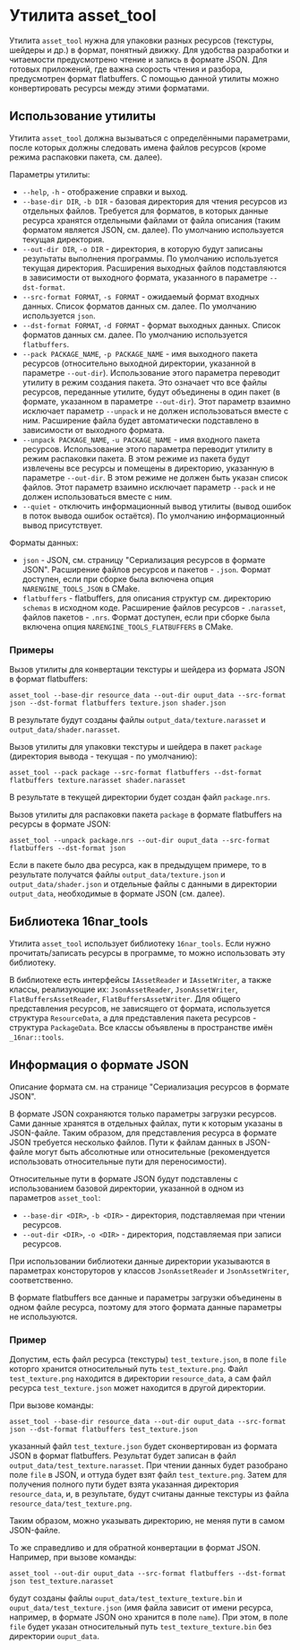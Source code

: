 # Утилита asset_tool

Утилита `asset_tool` нужна для упаковки разных ресурсов (текстуры, шейдеры и др.) в формат, понятный движку.
Для удобства разработки и читаемости предусмотрено чтение и запись в формате JSON. Для готовых приложений,
где важна скорость чтения и разбора, предусмотрен формат flatbuffers. С помощью данной утилиты можно
конвертировать ресурсы между этими форматами.

## Использование утилиты

Утилита `asset_tool` должна вызываться с определёнными параметрами, после которых должны следовать
имена файлов ресурсов (кроме режима распаковки пакета, см. далее).

Параметры утилиты:

* `--help`, `-h` - отображение справки и выход.
* `--base-dir DIR`, `-b DIR` - базовая директория для чтения ресурсов из отдельных файлов.
Требуется для форматов, в которых данные ресурса хранятся отдельными файлами от файла описания
(таким форматом является JSON, см. далее). По умолчанию используется текущая директория.
* `--out-dir DIR`, `-o DIR` - директория, в которую будут записаны результаты выполнения программы.
По умолчанию используется текущая директория. Расширения выходных файлов подставляются в зависимости
от выходного формата, указанного в параметре `--dst-format`.
* `--src-format FORMAT`, `-s FORMAT` - ожидаемый формат входных данных. Список форматов данных см. далее.
По умолчанию используется `json`.
* `--dst-format FORMAT`, `-d FORMAT` - формат выходных данных. Список форматов данных см. далее.
По умолчанию используется `flatbuffers`.
* `--pack PACKAGE_NAME`, `-p PACKAGE_NAME` - имя выходного пакета ресурсов (относительно выходной директории,
указанной в параметре `--out-dir`). Использование этого параметра переводит утилиту в режим создания пакета.
Это означает что все файлы ресурсов, переданные утилите, будут объединены в один пакет (в формате, указанном
в параметре `--out-dir`). Этот параметр взаимно исключает параметр `--unpack` и не должен использоваться
вместе с ним. Расширение файла будет автоматически подставлено в зависимости от выходного формата.
* `--unpack PACKAGE_NAME`, `-u PACKAGE_NAME` - имя входного пакета ресурсов. Использование этого параметра
переводит утилиту в режим распаковки пакета. В этом режиме из пакета будут извлечены все ресурсы и помещены
в директорию, указанную в параметре `--out-dir`. В этом режиме не должен быть указан список файлов. Этот
параметр взаимно исключает параметр `--pack` и не должен использоваться вместе с ним.
* `--quiet` - отключить информационный вывод утилиты (вывод ошибок в поток вывода ошибок остаётся). По
умолчанию информационный вывод присутствует.

Форматы данных:

* `json` - JSON, см. страницу "Сериализация ресурсов в формате JSON". Расширение файлов ресурсов и 
пакетов - `.json`. Формат доступен, если при сборке была включена опция `NARENGINE_TOOLS_JSON` в CMake.
* `flatbuffers` - flatbuffers, для описания структур см. директорию `schemas` в исходном коде.
Расширение файлов ресурсов - `.narasset`, файлов пакетов - `.nrs`. Формат доступен, если при сборке
была включена опция `NARENGINE_TOOLS_FLATBUFFERS` в CMake.

### Примеры

Вызов утилиты для конвертации текстуры и шейдера из формата JSON в формат flatbuffers:
```
asset_tool --base-dir resource_data --out-dir ouput_data --src-format json --dst-format flatbuffers texture.json shader.json
```
В результате будут созданы файлы `output_data/texture.narasset` и `output_data/shader.narasset`.

Вызов утилиты для упаковки текстуры и шейдера в пакет `package` (директория вывода - текущая - по умолчанию):
```
asset_tool --pack package --src-format flatbuffers --dst-format flatbuffers texture.narasset shader.narasset
```
В результате в текущей директории будет создан файл `package.nrs`.

Вызов утилиты для распаковки пакета `package` в формате flatbuffers на ресурсы в формате JSON:
```
asset_tool --unpack package.nrs --out-dir ouput_data --src-format flatbuffers --dst-format json
```
Если в пакете было два ресурса, как в предыдущем примере, то в результате получатся файлы
`output_data/texture.json` и `output_data/shader.json` и отдельные файлы с данными в директории
`output_data`, необходимые в формате JSON (см. далее).

## Библиотека 16nar_tools

Утилита `asset_tool` использует библиотеку `16nar_tools`. Если нужно прочитать/записать ресурсы в
программе, то можно использовать эту библиотеку.

В библиотеке есть интерфейсы `IAssetReader` и `IAssetWriter`, а также классы, реализующие их:
`JsonAssetReader`, `JsonAssetWriter`, `FlatBuffersAssetReader`, `FlatBuffersAssetWriter`.
Для общего представления ресурсов, не зависящего от формата, используется структура `ResourceData`,
а для представления пакета ресурсов - структура `PackageData`.
Все классы объявлены в пространстве имён `_16nar::tools`.

## Информация о формате JSON

Описание формата см. на странице "Сериализация ресурсов в формате JSON".

В формате JSON сохраняются только параметры загрузки ресурсов. Сами данные хранятся в отдельных файлах,
пути к которым указаны в JSON-файле. Таким образом, для представления ресурса в формате JSON требуется
несколько файлов. Пути к файлам данных в JSON-файле могут быть абсолютные или относительные (рекомендуется
использовать относительные пути для переносимости).

Относительные пути в формате JSON будут подставлены с использованием базовой директории, указанной
в одном из параметров `asset_tool`:
* `--base-dir <DIR>`, `-b <DIR>` - директория, подставляемая при чтении ресурсов.
* `--out-dir <DIR>`, `-o <DIR>` - директория, подставляемая при записи ресурсов.

При использовании библиотеки данные директории указываются в параметрах консторуторов у классов
`JsonAssetReader` и `JsonAssetWriter`, соответственно.

В формате flatbuffers все данные и параметры загрузки объединены в одном файле ресурса, поэтому для
этого формата данные параметры не используются.

### Пример

Допустим, есть файл ресурса (текстуры) `test_texture.json`, в поле `file` которго хранится
относительный путь `test_texture.png`. Файл `test_texture.png` находится в директории
`resource_data`, а сам файл ресурса `test_texture.json` может находится в другой директории.

При вызове команды:
```
asset_tool --base-dir resource_data --out-dir ouput_data --src-format json --dst-format flatbuffers test_texture.json
```
указанный файл `test_texture.json` будет сконвертирован из формата JSON в формат flatbuffers.
Результат будет записан в файл `output_data/test_texture.narasset`. При чтении данных будет
разобрано поле `file` в JSON, и оттуда будет взят файл `test_texture.png`. Затем для получения
полного пути будет взята указанная директория `resource_data`, и, в результате, будут считаны
данные текстуры из файла `resource_data/test_texture.png`.

Таким образом, можно указывать директорию, не меняя пути в самом JSON-файле.

То же справедливо и для обратной конвертации в формат JSON. Например, при вызове команды:
```
asset_tool --out-dir ouput_data --src-format flatbuffers --dst-format json test_texture.narasset
```
будут созданы файлы `ouput_data/test_texture_texture.bin` и `ouput_data/test_texture.json`
(имя файла зависит от имени ресурса, например, в формате JSON оно хранится в поле `name`).
При этом, в поле `file` будет указан относительный путь `test_texture_texture.bin` без
директории `ouput_data`.
